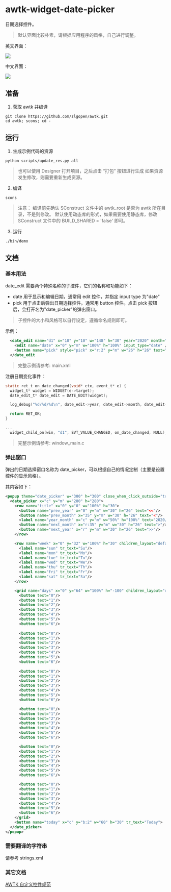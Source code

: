 # awtk-widget-date-picker

日期选择控件。

> 默认界面比较朴素，请根据应用程序的风格，自己进行调整。

英文界面：

![](docs/images/ui.jpg)

中文界面：

![](docs/images/ui_zh.jpg)

## 准备

1. 获取 awtk 并编译

```
git clone https://github.com/zlgopen/awtk.git
cd awtk; scons; cd -
```

## 运行

1. 生成示例代码的资源

```
python scripts/update_res.py all
```
> 也可以使用 Designer 打开项目，之后点击 “打包” 按钮进行生成
> 如果资源发生修改，则需要重新生成资源。

2. 编译

```
scons
```
> 注意：
> 编译前先确认 SConstruct 文件中的 awtk_root 是否为 awtk 所在目录，不是则修改。
> 默认使用动态库的形式，如果需要使用静态库，修改 SConstruct 文件中的 BUILD_SHARED = 'false' 即可。

3. 运行
```
./bin/demo
```

## 文档

### 基本用法

date\_edit 需要两个特殊名称的子控件，它们的名称和功能如下： 
  
 * date 用于显示和编辑日期，通常用 edit 控件，并指定 input type 为"date"
 * pick 用于点击后弹出日期选择控件。通常用 button 控件。点击 pick 按钮后，会打开名为"date_picker"的弹出窗口。
  
> 子控件的大小和风格可以自行设定，遵循命名规则即可。

示例：

```xml
  <date_edit name="d1" x="10" y="10" w="148" h="30" year="2020" month="12" day="31">
    <edit name="date" x="0" y="m" w="100%" h="100%" input_type="date" />
    <button name="pick" style="pick" x="r:2" y="m" w="26" h="26" text="..." />
  </date_edit
```

> 完整示例请参考: main.xml

注册日期变化事件：

```c
static ret_t on_date_changed(void* ctx, event_t* e) {
  widget_t* widget = WIDGET(e->target);
  date_edit_t* date_edit = DATE_EDIT(widget);

  log_debug("%d/%d/%d\n", date_edit->year, date_edit->month, date_edit->day);

  return RET_OK;
}

...
  widget_child_on(win, "d1", EVT_VALUE_CHANGED, on_date_changed, NULL); 
````

> 完整示例请参考: window_main.c

### 弹出窗口

弹出的日期选择窗口名称为 date_picker，可以根据自己的情况定制（主要是设置控件的显示风格）。

其内容如下：

```xml
<popup theme="date_picker" w="300" h="300" close_when_click_outside="true">
  <date_picker x="c" y="m" w="280" h="280">
    <row name="title" x="0" y="0" w="100%" h="30">
      <button name="prev_year" x="0" y="m" w="30" h="26" text="<<"/>
      <button name="prev_month" x="35" y="m" w="30" h="26" text="<"/>
      <label name="year_month" x="c" y="m" w="50%" h="100%" text="2020/7"/>
      <button name="next_month" x="r:35" y="m" w="30" h="26" text=">"/>
      <button name="next_year" x="r" y="m" w="30" h="26" text=">>"/>
    </row>

    <row name="week" x="0" y="32" w="100%" h="30" children_layout="default(r=1,c=7,m=2,s=2)">
      <label name="sun" tr_text="Su"/>
      <label name="mon" tr_text="Mo"/>
      <label name="tue" tr_text="Tu"/>
      <label name="wed" tr_text="We"/>
      <label name="thu" tr_text="Th"/>
      <label name="fri" tr_text="Fr"/>
      <label name="sat" tr_text="Sa"/>
    </row>

    <grid name="days" x="0" y="64" w="100%" h="-100" children_layout="default(r=6,c=7,m=2,s=2)">
      <button text="0"/>
      <button text="1"/>
      <button text="2"/>
      <button text="3"/>
      <button text="4"/>
      <button text="5"/>
      <button text="6"/>
      
      <button text="0"/>
      <button text="1"/>
      <button text="2"/>
      <button text="3"/>
      <button text="4"/>
      <button text="5"/>
      <button text="6"/>
      
      <button text="0"/>
      <button text="1"/>
      <button text="2"/>
      <button text="3"/>
      <button text="4"/>
      <button text="5"/>
      <button text="6"/>

      <button text="0"/>
      <button text="1"/>
      <button text="2"/>
      <button text="3"/>
      <button text="4"/>
      <button text="5"/>
      <button text="6"/>

      <button text="0"/>
      <button text="1"/>
      <button text="2"/>
      <button text="3"/>
      <button text="4"/>
      <button text="5"/>
      <button text="6"/>

      <button text="0"/>
      <button text="1"/>
      <button text="2"/>
      <button text="3"/>
      <button text="4"/>
      <button text="5"/>
      <button text="6"/>
    </grid>
    <button name="today" x="c" y="b:2" w="60" h="30" tr_text="Today">
  </date_picker>
</popup>

```

### 需要翻译的字符串

请参考 strings.xml

### 其它文档

[AWTK 自定义控件规范](https://github.com/zlgopen/awtk/blob/master/docs/custom_widget_rules.md)
